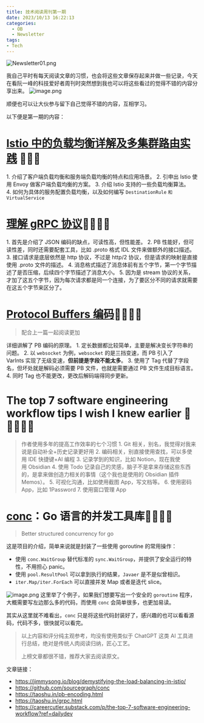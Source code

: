 ```yaml
---
title: 技术阅读周刊第一期
date: 2023/10/13 16:22:13
categories:
  - OB
  - Newsletter
tags:
- Tech
---
```

![Newsletter01.png](https://s2.loli.net/2023/10/13/qHMR6zDI529ZsEf.png)

我自己平时有每天阅读文章的习惯，也会将这些文章保存起来并做一些记录，今天在看阮一峰的科技爱好者周刊时突然想到我也可以将这些看过的觉得不错的内容分享出来。
![image.png](https://s2.loli.net/2023/10/13/TaQZ2MyX4xEIedR.png)

顺便也可以让大伙参与留下自己觉得不错的内容，互相学习。
<!--more-->

以下便是第一期的内容：

# [Istio 中的负载均衡详解及多集群路由实践](https://jimmysong.io/blog/demystifying-the-load-balancing-in-istio/) 🌟🌟🌟

1. 介绍了客户端负载均衡和服务端负载均衡的特点和应用场景。
2. 引申出 Istio 使用 Envoy 做客户端负载均衡的方案。
3. 介绍 Istio 支持的一些负载均衡算法。
4. 如何为具体的服务配置负载均衡，以及如何编写 `DestinationRule` `和VirtualService`

# [理解 gRPC 协议](https://taoshu.in/grpc.html)🌟🌟🌟🌟
1. 首先是介绍了 JSON 编码的缺点，可读性高，但性能差。
2. PB 性能好，但可读性差，同时还需要配套工具，比如 .proto 格式 IDL 文件来做额外的接口描述。
3. 接口请求是底层依然是 http 协议，不过是 http/2 协议，但是请求的映射是直接使用 .proto 文件的描述。
4. 消息格式描述了消息体前有五个字节，第一个字节描述了是否压缩，后续四个字节描述了消息大小。
5. 因为是 stream 协议的关系，才加了这五个字节，因为每次请求都是同一个连接，为了要区分不同的请求就需要在这五个字节来区分了。

# [Protocol Buffers 编码](https://taoshu.in/pb-encoding.html)🌟🌟🌟🌟
> 配合上一篇一起阅读更加

详细讲解了 PB 编码的原理。
1. 定长数据都比较简单，主要是解决变长字符串的问题。
2. 以 `websocket` 为例，`websocket` 的是三挡变速，而 PB 引入了  VarInts 实现了无级变速，**但前提是字段不能太多**。
3. 使用了 Tag 代替了字段名，但坏处就是解码必须需要 PB 文件，也就是需要通过 PB 文件生成目标语言。
4. 同时 Tag 也不能更改，更改后解码端得同步更新。

# The top 7 software engineering workflow tips I wish I knew earlier 🧰 🌟🌟🌟🌟
> 作者使用多年的提高工作效率的七个习惯
1. Git 相关，别名，我觉得对我来说是自动补全+历史记录更好用
2. 编码相关，别直接使用查找，可以多使用 IDE 快捷键+AI 编程
3. 记录学到的知识，比如 Notion，现在我使用 Obsidian
4. 使用 Todo 记录自己的灵感，脑子不是拿来存储这些东西的，是拿来做创造力相关的事情（这个我也是使用的 Obsidian 插件 Memos）。
5. 可视化沟通，比如使用截图 App，写文档等。
6. 使用密码 App，比如 1Password
7. 使用窗口管理 App

# [conc](https://github.com/sourcegraph/conc)：Go 语言的并发工具库🌟🌟🌟🌟
> Better structured concurrency for go

这是项目的介绍，简单来说就是封装了一些使用  goroutine 的常用操作：
- 使用 `conc.WaitGroup` 替代标准的 `sync.WaitGroup`，并提供了安全运行的特性，不用担心 panic。
- 使用 `pool.ResultPool` 可以拿到执行的结果，`Javaer` 是不是似曾相识。
- `iter.Map/iter.ForEach` 可以直接并发 Map 或者是迭代 slice。

![image.png](https://s2.loli.net/2023/10/13/iwhN8qW5MmpXfQV.png)
这里举了个例子，如果我们想要写出一个安全的 `goroutine` 程序，大概需要写左边那么多的代码，而使用 `conc` 会简单很多，也更加易读。

其实从这里就不难看出，`conc` 只是将这些代码封装好了，感兴趣的也可以看看源码，代码不多，很快就可以看完。


> 以上内容和评分纯主观参考，均没有使用类似于 ChatGPT 这类 AI 工具进行总结，绝对是传统人肉阅读归纳，匠心工艺。
> 
> 上榜文章都很不错，推荐大家去阅读原文。

文章链接：
- https://jimmysong.io/blog/demystifying-the-load-balancing-in-istio/
- https://github.com/sourcegraph/conc
- https://taoshu.in/pb-encoding.html
- https://taoshu.in/grpc.html
- https://careercutler.substack.com/p/the-top-7-software-engineering-workflow?ref=dailydev
